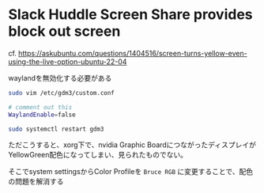 # Slack Huddle Screen Share provides block out screen

cf. https://askubuntu.com/questions/1404516/screen-turns-yellow-even-using-the-live-option-ubuntu-22-04

waylandを無効化する必要がある
```bash
sudo vim /etc/gdm3/custom.conf

# comment out this
WaylandEnable=false

sudo systemctl restart gdm3
```

ただこうすると、xorg下で、nvidia Graphic BoardにつながったディスプレイがYellowGreen配色になってしまい、見られたものでない。

そこでsystem settingsからColor Profileを `Bruce RGB` に変更することで、配色の問題を解消する
